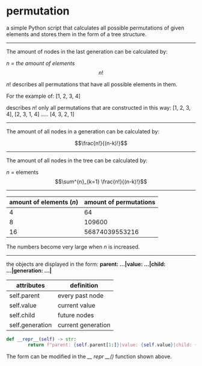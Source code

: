 # permutation
 a simple Python script that calculates all possible permutations of given elements and stores them in the form of a tree structure.
___

The amount of nodes in the last generation can be calculated by: 

*$n$ = the amount of elements*
$$n!$$

$n!$ describes all permutations that have all possible elements in them.

For the example of: [1, 2, 3, 4]

describes $n!$ only all permutations that are constructed in this way:
[1, 2, 3, 4], [2, 3, 1, 4] ..... [4, 3, 2, 1] 

___
The amount of all nodes in a generation can be calculated by:

$$\frac{n!}{(n-k)!}$$

___

The amount of all nodes in the tree can be calculated by:

$n$ = elements
$$\sum^{n}_{k=1} \frac{n!}{(n-k)!}$$

---
amount of elements ($n$) | amount of permutations
--- | ---
4 | 64
8 | 109600
16| 56874039553216

The numbers become very large when $n$ is increased.

---

the objects are displayed in the form:
__parent: ...|value: ...|child: ...|generation: ...|__

attributes | definition
---|---
self.parent | every past node
self.value | current value
self.child | future nodes
self.generation | current generation


```python
def __repr__(self) -> str:
        return f"parent: {self.parent[1:]}|value: {self.value}|child: {self.child}|generation: {self.generation}"
```
The form can be modified in the *__ repr __()* function shown above.
